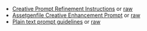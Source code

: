 * [Creative Prompt Refinement Instructions](creative_prompt_refinement_instructions.html) or [raw](creative_prompt_refinement_instructions.md)
* [Assetgenfile Creative Enhancement Prompt](assetgenfile_creative_enhancement_prompt.html) or [raw](assetgenfile_creative_enhancement_prompt.md)
* [Plain text prompt guidelines](plain_text_prompt_guidelines.html) or [raw](plain_text_prompt_guidelines.md)
